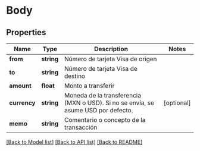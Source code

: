 # Body

## Properties
Name | Type | Description | Notes
------------ | ------------- | ------------- | -------------
**from** | **string** | Número de tarjeta Visa de origen | 
**to** | **string** | Número de tarjeta Visa de destino | 
**amount** | **float** | Monto a transferir | 
**currency** | **string** | Moneda de la transferencia (MXN o USD). Si no se envía, se asume USD por defecto. | [optional] 
**memo** | **string** | Comentario o concepto de la transacción | 

[[Back to Model list]](../README.md#documentation-for-models) [[Back to API list]](../README.md#documentation-for-api-endpoints) [[Back to README]](../README.md)


